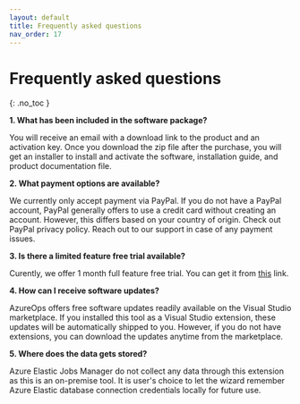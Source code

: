 ```yaml
---
layout: default
title: Frequently asked questions
nav_order: 17
---
```


# Frequently asked questions
{: .no_toc }

**1. What has been included in the software package?**
 
You will receive an email with a download link to the product and an activation key. Once you download the zip file after the purchase, you will get an installer to install and activate the software, installation guide, and product documentation file.

**2. What payment options are available?**

We currently only accept payment via PayPal. If you do not have a PayPal account, PayPal generally offers to use a credit card without creating an account. However, this differs based on your country of origin. Check out PayPal privacy policy. Reach out to our support in case of any payment issues.

**3. Is there a limited feature free trial available?** 

Curently, we offer 1 month full feature free trial. You can get it from [this](https://azureops.org/product/azure-elastic-jobs-manager/) link.

**4. How can I receive software updates?**

AzureOps offers free software updates readily available on the Visual Studio marketplace. If you installed this tool as a Visual Studio extension, these updates will be automatically shipped to you. However, if you do not have extensions, you can download the updates anytime from the marketplace.

**5. Where does the data gets stored?**

Azure Elastic Jobs Manager do not collect any data through this extension as this is an on-premise tool.  It is user's choice to let the wizard remember Azure Elastic database connection credentials locally for future use. 
